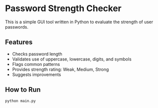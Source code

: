 # Password Strength Checker

This is a simple GUI tool written in Python to evaluate the strength of user passwords.

## Features
- Checks password length
- Validates use of uppercase, lowercase, digits, and symbols
- Flags common patterns
- Provides strength rating: Weak, Medium, Strong
- Suggests improvements

## How to Run
```bash
python main.py
